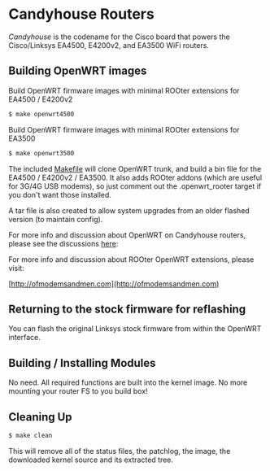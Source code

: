 # Candyhouse Routers

_Candyhouse_ is the codename for the Cisco board that powers the Cisco/Linksys EA4500, E4200v2, and EA3500 WiFi routers.  

## Building OpenWRT images

Build OpenWRT firmware images with minimal ROOter extensions for EA4500 / E4200v2
```bash
$ make openwrt4500
```
Build OpenWRT firmware images with minimal ROOter extensions for EA3500
```bash
$ make openwrt3500
```

The included [Makefile](Makefile) will clone OpenWRT trunk, and build a bin file for the EA4500 / E4200v2 / EA3500. It also adds ROOter addons (which are useful for 3G/4G USB modems), so just comment out the .openwrt_rooter target if you don't want those installed. 

A tar file is also created to allow system upgrades from an older flashed version (to maintain config).

For more info and discussion about OpenWRT on Candyhouse routers, please see the discussions [here](http://www.wolfteck.com/projects/candyhouse/openwrt/):

For more info and discussion about ROOter OpenWRT extensions, please visit:

[http://ofmodemsandmen.com](http://ofmodemsandmen.com)

## Returning to the stock firmware for reflashing

You can flash the original Linksys stock firmware from within the OpenWRT interface.

## Building / Installing Modules

No need.  All required functions are built into the kernel image.  No more mounting your router FS to you build box!

## Cleaning Up

```bash
$ make clean
```

This will remove all of the status files, the patchlog, the image, the downloaded kernel source and its extracted tree.
